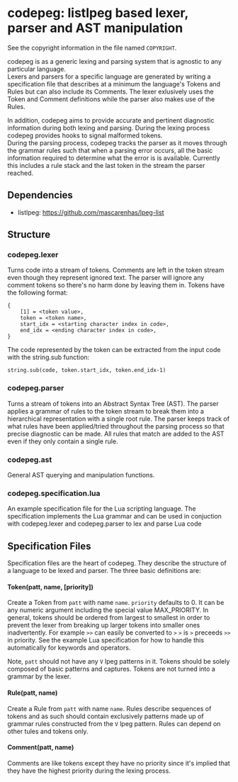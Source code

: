 codepeg: listlpeg based lexer, parser and AST manipulation
======================================================================
See the copyright information in the file named `COPYRIGHT`.


codepeg is as a generic lexing and parsing system that is agnostic to any particular language.  
Lexers and parsers for a specific language are generated by writing a specification file that describes 
at a minimum the language's Tokens and Rules but can also include its Comments.  The lexer exlusively uses 
the Token and Comment definitions while the parser also makes use of the Rules.

In addition, codepeg aims to provide accurate and pertinent diagnostic information during both 
lexing and parsing.  During the lexing process codepeg provides hooks to signal malformed tokens.  
During the parsing process, codepeg tracks the parser as it moves through the grammar rules such that when 
a parsing error occurs, all the basic information required to determine what the error is is available.  Currently 
this includes a rule stack and the last token in the stream the parser reached.




Dependencies
-----------

* listlpeg: https://github.com/mascarenhas/lpeg-list


Structure
--------

### codepeg.lexer
Turns code into a stream of tokens.  Comments are left in the token stream even though they 
represent ignored text.  The parser will ignore any comment tokens so there's no harm done by 
leaving them in.  Tokens have the following format:


	{
		[1] = <token value>,
		token = <token name>,
		start_idx = <starting character index in code>,
		end_idx = <ending character index in code>,
	}
	
The code represented by the token can be extracted from the input code with the string.sub function:
	
	string.sub(code, token.start_idx, token.end_idx-1)
	

### codepeg.parser
Turns a stream of tokens into an Abstract Syntax Tree (AST).  The parser applies a grammar of rules to 
the token stream to break them into a hierarchical representation with a single root rule.  The parser 
keeps track of what rules have been applied/tried throughout the parsing process so that precise diagnostic
can be made.  All rules that match are added to the AST even if they only contain a single rule.


### codepeg.ast
General AST querying and manipulation functions.

### codepeg.specification.lua
An example specification file for the Lua scripting language.  The specification implements the Lua grammar and 
can be used in conjuction with codepeg.lexer and codepeg.parser to lex and parse Lua code


Specification Files
--------
Specification files are the heart of codepeg.  They describe the structure of a language to be lexed and parser.  The 
three basic definitions are:
	
#### Token(patt, name, [priority])
Create a Token from `patt` with name `name`. `priority` defaults to 0.  It can be any numeric 
argument including the special value MAX_PRIORITY.  In general, tokens should be ordered from largest to 
smallest in order to prevent the lexer from breaking up larger tokens into smaller ones inadvertently.  For 
example `>>` can easily be converted to `>` `>` is `>` preceeds `>>` in priority. See the example Lua specification 
for how to handle this automatically for keywords and operators.

Note, `patt` should not have any `V` lpeg patterns in it.  Tokens should be solely composed of basic patterns 
and captures.  Tokens are not turned into a grammar by the lexer.


#### Rule(patt, name)
Create a Rule from `patt` with name `name`.  Rules describe sequences of tokens and as such should contain 
exclusively patterns made up of grammar rules constructed from the `V` lpeg pattern.  Rules can depend on 
other tules and tokens only.


#### Comment(patt, name)
Comments are like tokens except they have no priority since it's implied that they have the highest priority 
during the lexing process.
	
	